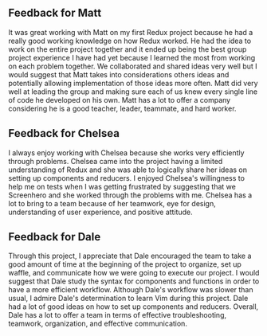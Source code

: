 ## Feedback for Matt

It was great working with Matt on my first Redux project because he had a really good working knowledge on how Redux worked. He had the idea to work on the entire project together and it ended up being the best group project experience I have had yet because I learned the most from working on each problem together. We collaborated and shared ideas very well but I would suggest that Matt takes into considerations others ideas and potentially allowing implementation of those ideas more often. Matt did very well at leading the group and making sure each of us knew every single line of code he developed on his own. Matt has a lot to offer a company considering he is a good teacher, leader, teammate, and hard worker.

## Feedback for Chelsea

I always enjoy working with Chelsea because she works very efficiently through problems. Chelsea came into the project having a limited understanding of Redux and she was able to logically share her ideas on setting up components and reducers. I enjoyed Chelsea's willingness to help me on tests when I was getting frustrated by suggesting that we Screenhero and she worked through the problems with me. Chelsea has a lot to bring to a team because of her teamwork, eye for design, understanding of user experience, and positive attitude.

## Feedback for Dale

Through this project, I appreciate that Dale encouraged the team to take a good amount of time at the beginning of the project to organize, set up waffle, and communicate how we were going to execute our project. I would suggest that Dale study the syntax for components and functions in order to have a more efficient workflow. Although Dale's workflow was slower than usual, I admire Dale's determination to learn Vim during this project. Dale had a lot of good ideas on how to set up components and reducers. Overall, Dale has a lot to offer a team in terms of effective troubleshooting, teamwork, organization, and effective communication.
